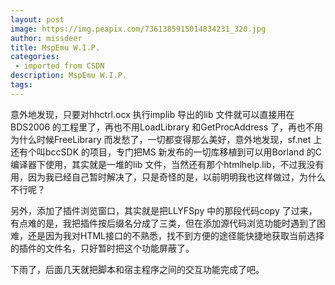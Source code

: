 ```yaml
---
layout: post
image: https://img.peapix.com/7361385915014834231_320.jpg
author: missdeer
title: MspEmu W.I.P.
categories: 
 - imported from CSDN
description: MspEmu W.I.P.
tags: 
---
```


意外地发现，只要对hhctrl.ocx 执行implib 导出的lib 文件就可以直接用在BDS2006 的工程里了，再也不用LoadLibrary 和GetProcAddress 了，再也不用为什么时候FreeLibrary 而发愁了，一切都变得那么美好，意外地发现，sf.net 上还有个叫bccSDK 的项目，专门把MS 新发布的一切库移植到可以用Borland 的C 编译器下使用，其实就是一堆的lib 文件，当然还有那个htmlhelp.lib，不过我没有用，因为我已经自己暂时解决了，只是奇怪的是，以前明明我也这样做过，为什么不行呢？

另外，添加了插件浏览窗口，其实就是把LLYFSpy 中的那段代码copy 了过来，有点难的是，我把插件按后缀名分成了三类，但在添加源代码浏览功能时遇到了困难，还是因为我对HTML接口的不熟悉，找不到方便的途径能快捷地获取当前选择的插件的文件名，只好暂时把这个功能屏蔽了。

下雨了，后面几天就把脚本和宿主程序之间的交互功能完成了吧。
